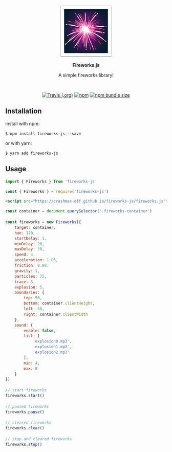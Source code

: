 <br/>
<p align="center">
    <img src="test/fireworks_emoji.png" />
</p>

<p align="center"><b>Fireworks.js</b></p>

<p align="center">
    A simple fireworks library!
</p>
<br/>

<p align="center">
    <a href="https://travis-ci.org/github/crashmax-off/fireworks-js" target="_blank"><img alt="Travis (.org)" src="https://img.shields.io/travis/crashmax-off/fireworks-js"></a>
    <a href="https://www.npmjs.com/package/fireworks-js" target="_blank"><img alt="npm" src="https://img.shields.io/npm/v/fireworks-js"></a>
    <a href="#"><img alt="npm bundle size" src="https://img.shields.io/bundlephobia/min/fireworks-js"></a>
</p>

## Installation

install with npm:

```
$ npm install fireworks-js --save
```

or with yarn:

```
$ yarn add fireworks-js
```

## Usage

```js
import { Fireworks } from 'fireworks-js'
```

```js
const { Fireworks } = require('fireworks-js')
```

```html
<script src="https://crashmax-off.github.io/fireworks-js/fireworks.js"></script>
```

```js
const container = document.querySelector('.fireworks-container')

const fireworks = new Fireworks({
    target: container,
    hue: 120,
    startDelay: 1,
    minDelay: 20,
    maxDelay: 30,
    speed: 4,
    acceleration: 1.05,
    friction: 0.98,
    gravity: 1,
    particles: 75,
    trace: 3,
    explosion: 5,
    boundaries: {
        top: 50,
        bottom: container.clientHeight,
        left: 50,
        right: container.clientWidth
    },
    sound: {
        enable: false,
        list: [
            'explosion0.mp3',
            'explosion1.mp3',
            'explosion2.mp3'
        ],
        min: 4,
        max: 8
    }
})

// start fireworks
fireworks.start()

// paused fireworks
fireworks.pause()

// cleared fireworks
fireworks.clear()

// stop and cleared fireworks
fireworks.stop()
```
